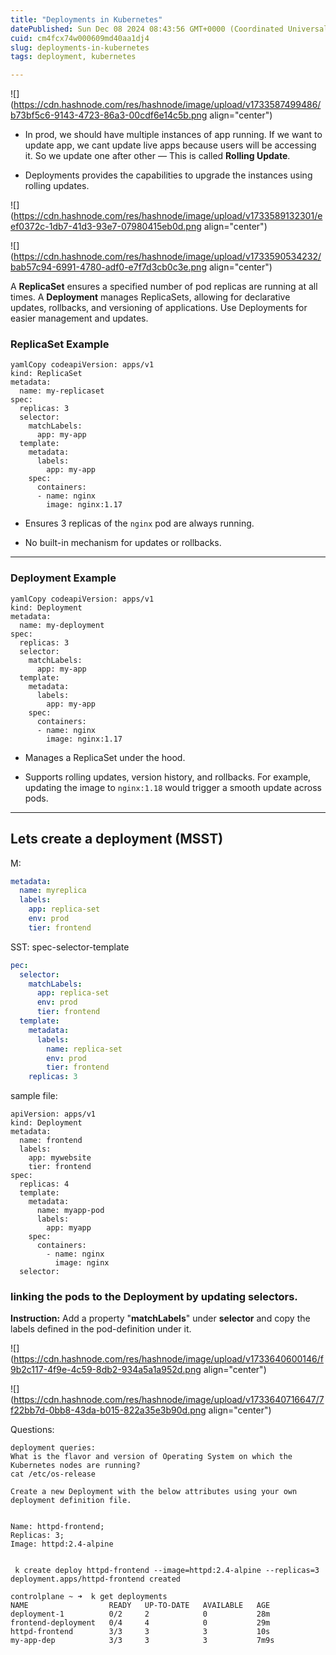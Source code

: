 ```yaml
---
title: "Deployments in Kubernetes"
datePublished: Sun Dec 08 2024 08:43:56 GMT+0000 (Coordinated Universal Time)
cuid: cm4fcx74w000609md40aa1dj4
slug: deployments-in-kubernetes
tags: deployment, kubernetes

---
```


![](https://cdn.hashnode.com/res/hashnode/image/upload/v1733587499486/b73bf5c6-9143-4723-86a3-00cdf6e14c5b.png align="center")

* In prod, we should have multiple instances of app running. If we want to update app, we cant update live apps because users will be accessing it. So we update one after other — This is called **Rolling Update**.
    
* Deployments provides the capabilities to upgrade the instances using rolling updates.
    

![](https://cdn.hashnode.com/res/hashnode/image/upload/v1733589132301/eef0372c-1db7-41d3-93e7-07980415eb0d.png align="center")

![](https://cdn.hashnode.com/res/hashnode/image/upload/v1733590534232/bab57c94-6991-4780-adf0-e7f7d3cb0c3e.png align="center")

A **ReplicaSet** ensures a specified number of pod replicas are running at all times. A **Deployment** manages ReplicaSets, allowing for declarative updates, rollbacks, and versioning of applications. Use Deployments for easier management and updates.

### **ReplicaSet Example**

```plaintext
yamlCopy codeapiVersion: apps/v1
kind: ReplicaSet
metadata:
  name: my-replicaset
spec:
  replicas: 3
  selector:
    matchLabels:
      app: my-app
  template:
    metadata:
      labels:
        app: my-app
    spec:
      containers:
      - name: nginx
        image: nginx:1.17
```

* Ensures 3 replicas of the `nginx` pod are always running.
    
* No built-in mechanism for updates or rollbacks.
    

---

### **Deployment Example**

```plaintext
yamlCopy codeapiVersion: apps/v1
kind: Deployment
metadata:
  name: my-deployment
spec:
  replicas: 3
  selector:
    matchLabels:
      app: my-app
  template:
    metadata:
      labels:
        app: my-app
    spec:
      containers:
      - name: nginx
        image: nginx:1.17
```

* Manages a ReplicaSet under the hood.
    
* Supports rolling updates, version history, and rollbacks. For example, updating the image to `nginx:1.18` would trigger a smooth update across pods.
    

---

## Lets create a deployment (MSST)

M:

```yaml
metadata:
  name: myreplica
  labels: 
    app: replica-set
    env: prod
    tier: frontend
```

SST: spec-selector-template

```yaml
pec:
  selector:
    matchLabels:
      app: replica-set
      env: prod
      tier: frontend
  template:
    metadata:
      labels: 
        name: replica-set
        env: prod
        tier: frontend
    replicas: 3
```

sample file:

```plaintext
apiVersion: apps/v1
kind: Deployment
metadata:
  name: frontend
  labels:
    app: mywebsite
    tier: frontend
spec:
  replicas: 4
  template:
    metadata:
      name: myapp-pod
      labels:
        app: myapp
    spec:
      containers:
        - name: nginx
          image: nginx
  selector:
```

### **linking the pods to the Deployment by updating selectors.** 

**Instruction:** Add a property "**matchLabels**" under **selector** and copy the labels defined in the pod-definition under it. 

![](https://cdn.hashnode.com/res/hashnode/image/upload/v1733640600146/f9b2c117-4f9e-4c59-8db2-934a5a1a952d.png align="center")

![](https://cdn.hashnode.com/res/hashnode/image/upload/v1733640716647/7f22bb7d-0bb8-43da-b015-822a35e3b90d.png align="center")

Questions:

```plaintext
deployment queries:
What is the flavor and version of Operating System on which the Kubernetes nodes are running?
cat /etc/os-release

Create a new Deployment with the below attributes using your own deployment definition file.


Name: httpd-frontend;
Replicas: 3;
Image: httpd:2.4-alpine


 k create deploy httpd-frontend --image=httpd:2.4-alpine --replicas=3
deployment.apps/httpd-frontend created

controlplane ~ ➜  k get deployments
NAME                  READY   UP-TO-DATE   AVAILABLE   AGE
deployment-1          0/2     2            0           28m
frontend-deployment   0/4     4            0           29m
httpd-frontend        3/3     3            3           10s
my-app-dep            3/3     3            3           7m9s
```